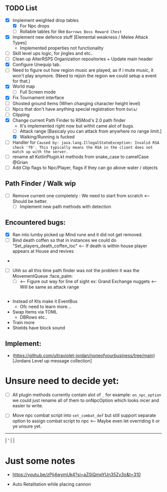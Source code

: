 ## TODO List
- [x] Implement weighted drop tables
  - [x] For Npc drops
  - [ ] Rollable tables for like `Barrows Boss Reward Chest`
- [x] Implement new defence stuff [Elemental weakness / Melee Attack Types]
  - Implemented properties not functionality
- [ ] Skill level ups logic, for jingles and etc..
- [ ] Clean up AlterRSPS Organization repositories + Update main header
- [x] Configure Unequip tab.
- [ ] Need to figure out how region music are played, as if i mute music, it won't play anymore. (Need to rejoin the region we could setup a event for that.)
- [x] World map
  - [ ] Full Screen mode
- [x] Fix Tournament interface
- [ ] Ghosted ground items (When changing character height level)
- [ ] Npcs that don't have anything special registration from `Data/`
- [ ] Clipping
- [x] Change current Path Finder to RSMod's 2.0 path finder
  - It's implemented right now but withit came alot of bugs.
  - [ ] Attack range [Basicaly you can attack from anywhere no range limit.]
  - [x] Walking/Running is fucked
- [ ] Handler for `Caused by: java.lang.IllegalStateException: Invalid RSA check '79'. This typically means the RSA in the client does not match up with the server.`
- [ ] rename all KotlinPlugin.kt methods from snake_case to camelCase @Grian
- [ ] Add Clip flags to Npc/Player, flags if they can go above water / objects
## Path Finder / Walk wip
- [ ] Remove current one completely : We need to start from scratch <-- Should be better.
  - [ ] Implement new path methods with detection
## Encountered bugs:
- [x] Ran into lumby picked up Mind rune and it did not get removed.
- [ ] Bind death coffen so that in instances we could do "Set_players_death_coffen_loc" <-- If death is within house player appears at House and revives
- 
- [ ] Uhh so all this time path finder was not the problem it was the MovementQueue :face_palm:
    - [ ] <-- Figure out way for line of sight ex: Grand Exchange nuggets <-- Will be same as attack range
##
- Instead of Kts make it EventBus
  - Ofc need to learn more...
- Swap Items via TOML
  - DBRows etc..
- Train more
- Shields have block sound

## Implement:
- (https://github.com/ultraviolet-jordan/noneofyourbusiness/tree/main)[Jordans Level up message collection]

# Unsure need to decide yet:
- [ ] All plugin methods currently contain alot of `_` for example: `on_npc_option` we could just rename all of them to onNpcOption which looks nicer and easier to write.
- [ ] Move npc combat script into `set_combat_def` but still support separate option to assign combat script to npc <-- Maybe even let overriding it or ye unsure yet.











----
|   '
|
|


















# Just some notes
- https://youtu.be/zPji4wymUk4?si=aZ0iQmpYUn35Zy3o&t=310


- Auto Retalitation while placing cannon
